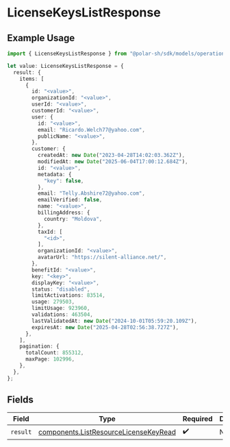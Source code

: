 # LicenseKeysListResponse

## Example Usage

```typescript
import { LicenseKeysListResponse } from "@polar-sh/sdk/models/operations";

let value: LicenseKeysListResponse = {
  result: {
    items: [
      {
        id: "<value>",
        organizationId: "<value>",
        userId: "<value>",
        customerId: "<value>",
        user: {
          id: "<value>",
          email: "Ricardo.Welch77@yahoo.com",
          publicName: "<value>",
        },
        customer: {
          createdAt: new Date("2023-04-28T14:02:03.362Z"),
          modifiedAt: new Date("2025-06-04T17:00:12.684Z"),
          id: "<value>",
          metadata: {
            "key": false,
          },
          email: "Telly.Abshire72@yahoo.com",
          emailVerified: false,
          name: "<value>",
          billingAddress: {
            country: "Moldova",
          },
          taxId: [
            "<id>",
          ],
          organizationId: "<value>",
          avatarUrl: "https://silent-alliance.net/",
        },
        benefitId: "<value>",
        key: "<key>",
        displayKey: "<value>",
        status: "disabled",
        limitActivations: 83514,
        usage: 279503,
        limitUsage: 923960,
        validations: 463504,
        lastValidatedAt: new Date("2024-10-01T05:59:20.109Z"),
        expiresAt: new Date("2025-04-28T02:56:38.727Z"),
      },
    ],
    pagination: {
      totalCount: 855312,
      maxPage: 102996,
    },
  },
};
```

## Fields

| Field                                                                                          | Type                                                                                           | Required                                                                                       | Description                                                                                    |
| ---------------------------------------------------------------------------------------------- | ---------------------------------------------------------------------------------------------- | ---------------------------------------------------------------------------------------------- | ---------------------------------------------------------------------------------------------- |
| `result`                                                                                       | [components.ListResourceLicenseKeyRead](../../models/components/listresourcelicensekeyread.md) | :heavy_check_mark:                                                                             | N/A                                                                                            |